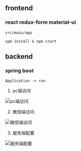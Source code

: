 ## frontend

### react redux-form material-ui 
```
src/main/app 

npm install & npm start
```

## backend

### spring boot

```
Application -> run
```

1. pc端访问

![pc端访问](https://git.oschina.net/uploads/images/2017/0811/171519_08364ad5_73411.png "easyform-pc.png")

2. 微信端访问

![微信端访问](https://git.oschina.net/uploads/images/2017/0811/171534_a3fe8d91_73411.jpeg "easyform-wechat.jpg")

3. 服务端配置

![服务端配置](https://git.oschina.net/uploads/images/2017/0811/171549_b290a0d7_73411.png "fieldconfig.png")